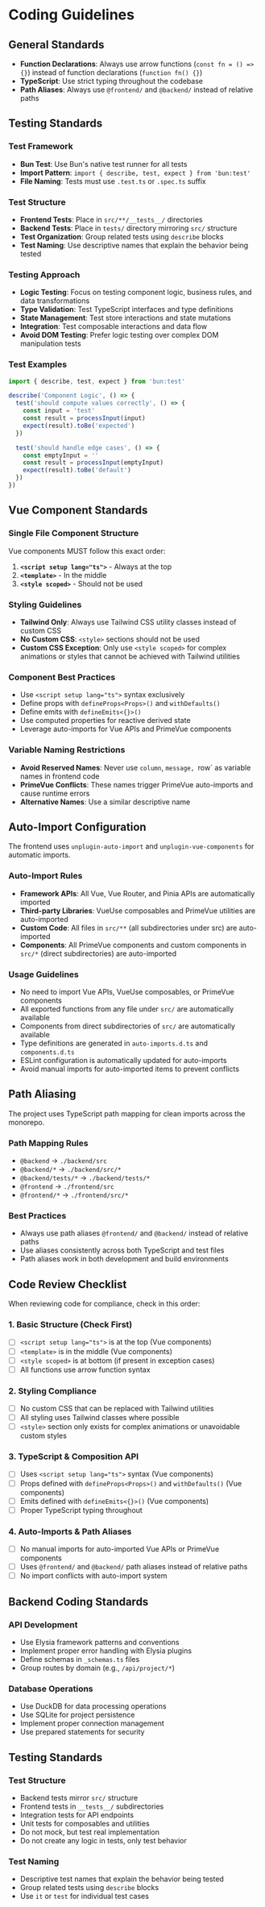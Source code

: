 # Coding Guidelines

## General Standards
- **Function Declarations**: Always use arrow functions (`const fn = () => {}`) instead of function declarations (`function fn() {}`)
- **TypeScript**: Use strict typing throughout the codebase
- **Path Aliases**: Always use `@frontend/` and `@backend/` instead of relative paths

## Testing Standards

### Test Framework
- **Bun Test**: Use Bun's native test runner for all tests
- **Import Pattern**: `import { describe, test, expect } from 'bun:test'`
- **File Naming**: Tests must use `.test.ts` or `.spec.ts` suffix

### Test Structure
- **Frontend Tests**: Place in `src/**/__tests__/` directories
- **Backend Tests**: Place in `tests/` directory mirroring `src/` structure
- **Test Organization**: Group related tests using `describe` blocks
- **Test Naming**: Use descriptive names that explain the behavior being tested

### Testing Approach
- **Logic Testing**: Focus on testing component logic, business rules, and data transformations
- **Type Validation**: Test TypeScript interfaces and type definitions
- **State Management**: Test store interactions and state mutations
- **Integration**: Test composable interactions and data flow
- **Avoid DOM Testing**: Prefer logic testing over complex DOM manipulation tests

### Test Examples
```typescript
import { describe, test, expect } from 'bun:test'

describe('Component Logic', () => {
  test('should compute values correctly', () => {
    const input = 'test'
    const result = processInput(input)
    expect(result).toBe('expected')
  })

  test('should handle edge cases', () => {
    const emptyInput = ''
    const result = processInput(emptyInput)
    expect(result).toBe('default')
  })
})
```

## Vue Component Standards

### Single File Component Structure
Vue components MUST follow this exact order:
1. **`<script setup lang="ts">`** - Always at the top
2. **`<template>`** - In the middle  
3. **`<style scoped>`** - Should not be used

### Styling Guidelines
- **Tailwind Only**: Always use Tailwind CSS utility classes instead of custom CSS
- **No Custom CSS**: `<style>` sections should not be used
- **Custom CSS Exception**: Only use `<style scoped>` for complex animations or styles that cannot be achieved with Tailwind utilities

### Component Best Practices
- Use `<script setup lang="ts">` syntax exclusively
- Define props with `defineProps<Props>()` and `withDefaults()`
- Define emits with `defineEmits<{}>()`
- Use computed properties for reactive derived state
- Leverage auto-imports for Vue APIs and PrimeVue components

### Variable Naming Restrictions
- **Avoid Reserved Names**: Never use `column`, `message, `row` as variable names in frontend code
- **PrimeVue Conflicts**: These names trigger PrimeVue auto-imports and cause runtime errors
- **Alternative Names**: Use a similar descriptive name

## Auto-Import Configuration

The frontend uses `unplugin-auto-import` and `unplugin-vue-components` for automatic imports.

### Auto-Import Rules
- **Framework APIs**: All Vue, Vue Router, and Pinia APIs are automatically imported
- **Third-party Libraries**: VueUse composables and PrimeVue utilities are auto-imported
- **Custom Code**: All files in `src/**` (all subdirectories under src) are auto-imported
- **Components**: All PrimeVue components and custom components in `src/*` (direct subdirectories) are auto-imported

### Usage Guidelines
- No need to import Vue APIs, VueUse composables, or PrimeVue components
- All exported functions from any file under `src/` are automatically available
- Components from direct subdirectories of `src/` are automatically available
- Type definitions are generated in `auto-imports.d.ts` and `components.d.ts`
- ESLint configuration is automatically updated for auto-imports
- Avoid manual imports for auto-imported items to prevent conflicts

## Path Aliasing

The project uses TypeScript path mapping for clean imports across the monorepo.

### Path Mapping Rules
- `@backend` → `./backend/src`
- `@backend/*` → `./backend/src/*`
- `@backend/tests/*` → `./backend/tests/*`
- `@frontend` → `./frontend/src`
- `@frontend/*` → `./frontend/src/*`

### Best Practices
- Always use path aliases `@frontend/` and `@backend/` instead of relative paths
- Use aliases consistently across both TypeScript and test files
- Path aliases work in both development and build environments

## Code Review Checklist

When reviewing code for compliance, check in this order:

### 1. Basic Structure (Check First)
- [ ] `<script setup lang="ts">` is at the top (Vue components)
- [ ] `<template>` is in the middle (Vue components)
- [ ] `<style scoped>` is at bottom (if present in exception cases)
- [ ] All functions use arrow function syntax

### 2. Styling Compliance
- [ ] No custom CSS that can be replaced with Tailwind utilities
- [ ] All styling uses Tailwind classes where possible
- [ ] `<style>` section only exists for complex animations or unavoidable custom styles

### 3. TypeScript & Composition API
- [ ] Uses `<script setup lang="ts">` syntax (Vue components)
- [ ] Props defined with `defineProps<Props>()` and `withDefaults()` (Vue components)
- [ ] Emits defined with `defineEmits<{}>()` (Vue components)
- [ ] Proper TypeScript typing throughout

### 4. Auto-Imports & Path Aliases
- [ ] No manual imports for auto-imported Vue APIs or PrimeVue components
- [ ] Uses `@frontend/` and `@backend/` path aliases instead of relative paths
- [ ] No import conflicts with auto-import system

## Backend Coding Standards

### API Development
- Use Elysia framework patterns and conventions
- Implement proper error handling with Elysia plugins
- Define schemas in `_schemas.ts` files
- Group routes by domain (e.g., `/api/project/*`)

### Database Operations
- Use DuckDB for data processing operations
- Use SQLite for project persistence
- Implement proper connection management
- Use prepared statements for security

## Testing Standards

### Test Structure
- Backend tests mirror `src/` structure
- Frontend tests in `__tests__/` subdirectories
- Integration tests for API endpoints
- Unit tests for composables and utilities
- Do not mock, but test real implementation
- Do not create any logic in tests, only test behavior

### Test Naming
- Descriptive test names that explain the behavior being tested
- Group related tests using `describe` blocks
- Use `it` or `test` for individual test cases
